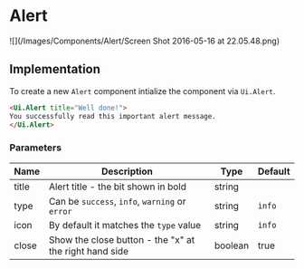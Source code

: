 # Alert

![](/Images/Components/Alert/Screen Shot 2016-05-16 at 22.05.48.png)

## Implementation
To create a new `Alert` component intialize the component via `Ui.Alert`.

```html
<Ui.Alert title="Well done!">
You successfully read this important alert message.
</Ui.Alert>
```

### Parameters
| Name | Description | Type | Default |
| -- | -- | -- | -- |
| title | Alert title - the bit shown in bold | string |  |
| type | Can be `success`, `info`, `warning` or `error`  | string | `info` |
| icon | By default it matches the `type` value  | string | `info` |
| close | Show the close button - the "x" at the right hand side   | boolean | true |
